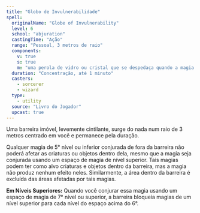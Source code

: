 ```yaml
---
title: "Globo de Invulnerabilidade"
spell:
  originalName: "Globe of Invulnerability"
  level: 6
  school: "abjuration"
  castingTime: "Ação"
  range: "Pessoal, 3 metros de raio"
  components:
    v: true
    s: true
    m: "uma perola de vidro ou cristal que se despedaça quando a magia termina"
  duration: "Concentração, até 1 minuto"
  casters:
    - sorcerer
    - wizard
  type:
    - utility
  source: "Livro do Jogador"
  upcast: true
---
```


Uma barreira imóvel, levemente cintilante, surge do nada num raio de 3 metros centrado em você e permanece pela duração.

Qualquer magia de 5° nível ou inferior conjurada de fora da barreira não poderá afetar as criaturas ou objetos dentro dela, mesmo que a magia seja conjurada usando um espaço de magia de nível superior. Tais magias podem ter como alvo criaturas e objetos dentro da barreira, mas a magia não produz nenhum efeito neles. Similarmente, a área dentro da barreira é excluída das áreas afetadas por tais magias.

**Em Níveis Superiores:** Quando você conjurar essa magia usando um espaço de magia de 7° nível ou superior, a barreira bloqueia magias de um nível superior para cada nível do espaço acima do 6°.

